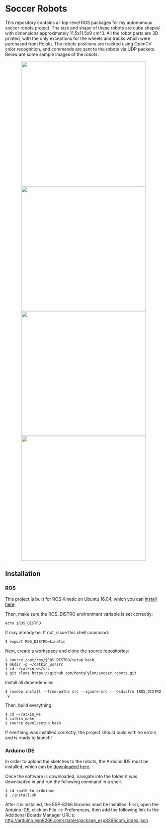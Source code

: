 # Soccer Robots
This repository contains all top-level ROS packages for my autonomous soccer robots project. The size and shape of these robots are cube shaped with dimensions approximately 11.5x11.5x9 cm^3. All the robot parts are 3D printed, with the only exceptions for the wheels and tracks which were purchased from Pololu. The robots positions are tracked using OpenCV color recognition, and commands are sent to the robots via UDP packets. Below are some sample images of the robots.

<p align="center">
  <img src="http://i.imgur.com/n0Dbfh6.jpg" width="400"/>
  <img src="http://i.imgur.com/T1JxGsI.jpg" width="400"/>
  <img src="http://i.imgur.com/2LMFLc8.jpg" width="400"/>
  <img src="http://i.imgur.com/ACQWQDa.jpg" width="400"/>
</p>

## Installation

### ROS

This project is built for ROS Kinetic on Ubuntu 16.04, which you can [install here](http://wiki.ros.org/kinetic/Installation/Ubuntu).

Then, make sure the ROS_DISTRO environment variable is set correctly:

```
echo $ROS_DISTRO
```

It may already be.  If not, issue this shell command:

```
$ export ROS_DISTRO=kinetic
```

Next, create a workspace and clone the source repositories:
```
$ source /opt/ros/$ROS_DISTRO/setup.bash
$ mkdir -p ~/catkin_ws/src
$ cd ~/catkin_ws/src
$ git clone https://github.com/MontyPylon/soccer_robots.git
```

Install all dependencies:
```
$ rosdep install --from-paths src --ignore-src --rosdistro $ROS_DISTRO -y
```

Then, build everything:
```
$ cd ~/catkin_ws
$ catkin_make
$ source devel/setup.bash
```
If everthing was installed correctly, the project should build with no errors, and is ready to launch!

### Arduino IDE

In order to upload the sketches to the robots, the Arduino IDE must be installed, which can be [downloaded here](https://www.arduino.cc/en/Main/Software).

Once the software is downloaded, navigate into the folder it was downloaded in and run the following command in a shell.
```
$ cd <path to arduino>
$ ./install.sh
```

After it is installed, the ESP-8266 libraries must be installed. First, open the Arduino IDE, click on File --> Preferences, then add the following link to the Additional Boards Manager URL's: http://arduino.esp8266.com/stable/package_esp8266com_index.json

